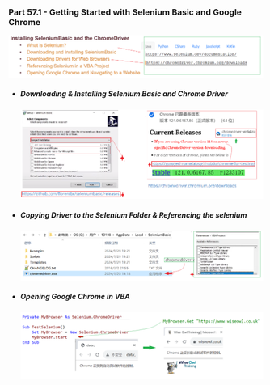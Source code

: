 ### Part 57.1 - Getting Started with Selenium Basic and Google Chrome

![inssb](../images/inssb.PNG)

- ##### Downloading & Installing Selenium Basic  and Chrome Driver

  ![seniumdriver](../images/seniumdriver.PNG)

- ##### Copying  Driver to the Selenium Folder & Referencing the selenium

  ![senref](../images/senref.PNG)

- ##### Opening Google Chrome in VBA

  ![opSene](../images/opSene.PNG)



